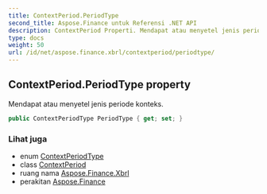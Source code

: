 ```yaml
---
title: ContextPeriod.PeriodType
second_title: Aspose.Finance untuk Referensi .NET API
description: ContextPeriod Properti. Mendapat atau menyetel jenis periode konteks.
type: docs
weight: 50
url: /id/net/aspose.finance.xbrl/contextperiod/periodtype/
---
```

## ContextPeriod.PeriodType property

Mendapat atau menyetel jenis periode konteks.

```csharp
public ContextPeriodType PeriodType { get; set; }
```

### Lihat juga

* enum [ContextPeriodType](../../contextperiodtype/)
* class [ContextPeriod](../)
* ruang nama [Aspose.Finance.Xbrl](../../contextperiod/)
* perakitan [Aspose.Finance](../../../)



